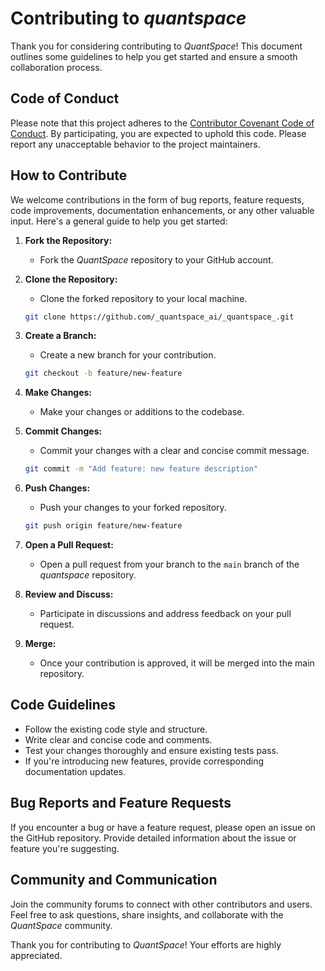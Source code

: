 # Contributing to _quantspace_

Thank you for considering contributing to _QuantSpace_! This document outlines some guidelines to help you get started and ensure a smooth collaboration process.

## Code of Conduct

Please note that this project adheres to the [Contributor Covenant Code of Conduct](CODE_OF_CONDUCT.md). By participating, you are expected to uphold this code. Please report any unacceptable behavior to the project maintainers.

## How to Contribute

We welcome contributions in the form of bug reports, feature requests, code improvements, documentation enhancements, or any other valuable input. Here's a general guide to help you get started:

1. **Fork the Repository:**
   - Fork the _QuantSpace_ repository to your GitHub account.

2. **Clone the Repository:**
   - Clone the forked repository to your local machine.
   ```bash
   git clone https://github.com/_quantspace_ai/_quantspace_.git
   ```

3. **Create a Branch:**
   - Create a new branch for your contribution.
   ```bash
   git checkout -b feature/new-feature
   ```

4. **Make Changes:**
   - Make your changes or additions to the codebase.

5. **Commit Changes:**
   - Commit your changes with a clear and concise commit message.
   ```bash
   git commit -m "Add feature: new feature description"
   ```

6. **Push Changes:**
   - Push your changes to your forked repository.
   ```bash
   git push origin feature/new-feature
   ```

7. **Open a Pull Request:**
   - Open a pull request from your branch to the `main` branch of the _quantspace_ repository.

8. **Review and Discuss:**
   - Participate in discussions and address feedback on your pull request.

9. **Merge:**
   - Once your contribution is approved, it will be merged into the main repository.

## Code Guidelines

- Follow the existing code style and structure.
- Write clear and concise code and comments.
- Test your changes thoroughly and ensure existing tests pass.
- If you're introducing new features, provide corresponding documentation updates.

## Bug Reports and Feature Requests

If you encounter a bug or have a feature request, please open an issue on the GitHub repository. Provide detailed information about the issue or feature you're suggesting.

## Community and Communication

Join the community forums to connect with other contributors and users. Feel free to ask questions, share insights, and collaborate with the _QuantSpace_ community.

Thank you for contributing to _QuantSpace_! Your efforts are highly appreciated.